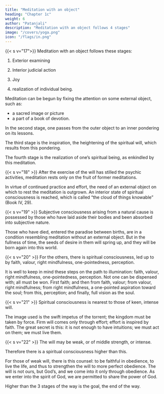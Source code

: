 ```yaml
---
title: "Meditation with an object"
heading: "Chapter 1c"
weight: 6
author: "Patanjali"
description: "Meditation with an object follows 4 stages"
image: "/covers/yoga.png"
icon: "/flags/in.png"
---
```



{{< s v="17">}} Meditation with an object follows these stages:

1. Exterior examining

2. Interior judicial action

3. Joy

4. realization of individual being.

Meditation can be begun by fixing the attention on some external object, such as:
- a sacred image or picture
- a part of a book of devotion. 

In the second stage, one passes from the outer object to an inner pondering on its lessons. 

The third stage is the inspiration, the heightening of the spiritual will, which results from this pondering. 

The fourth stage is the realization of one’s spiritual being, as enkindled by this meditation.


{{< s v="18" >}} After the exercise of the will has stilled the psychic activities, meditation rests only on the fruit of former meditations.

In virtue of continued practice and effort, the need of an external object on which to rest the meditation is outgrown. An interior state of spiritual consciousness is reached, which is called “the cloud of things knowable” (Book IV, 29).

{{< s v="19" >}} Subjective consciousness arising from a natural cause is possessed by those who have laid aside their bodies and been absorbed into subjective nature.

Those who have died, entered the paradise between births, are in a condition resembling meditation without an external object. But in the fullness of time, the seeds of desire in them will spring up, and they will be born again into this world.

{{< s v="20" >}} For the others, there is spiritual consciousness, led up to by faith, valour, right mindfulness, one-pointedness, perception.

It is well to keep in mind these steps on the path to illumination: faith, valour, right mindfulness, one-pointedness, perception. Not one can be dispensed with; all must be won. First faith; and then from faith, valour; from valour, right mindfulness; from right mindfulness, a one-pointed aspiration toward the soul; from this, perception; and finally, full vision as the soul.


{{< s v="21" >}} Spiritual consciousness is nearest to those of keen, intense will.

The image used is the swift impetus of the torrent; the kingdom must be taken by force. Firm will comes only through effort; effort is inspired by faith. The great secret is this: it is not enough to have intuitions; we must act on them; we must live them.


{{< s v="22" >}} The will may be weak, or of middle strength, or intense.

Therefore there is a spiritual consciousness higher than this. 

For those of weak will, there is this counsel: to be faithful in obedience, to live the life, and thus to strengthen the will to more perfect obedience. The will is not ours, but God’s, and we come into it only through obedience. As we enter into the spirit of God, we are permitted to share the power of God.

Higher than the 3 stages of the way is the goal, the end of the way.
